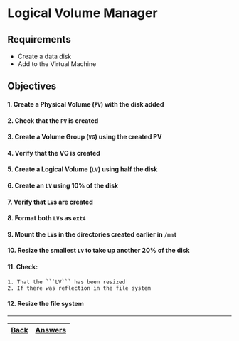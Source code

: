# Logical Volume Manager

## Requirements

* Create a data disk
* Add to the Virtual Machine

## Objectives

#### 1. Create a Physical Volume (`PV`) with the disk added
#### 2. Check that the ```PV``` is created
#### 3. Create a Volume Group (```VG```) using the created PV
#### 4. Verify that the VG is created
#### 5. Create a Logical Volume (```LV```) using half the disk
#### 6. Create an ```LV``` using 10% of the disk
#### 7. Verify that ```LV```s are created
#### 8. Format both ```LV```s as ```ext4```
#### 9. Mount the ```LV```s in the directories created earlier in ```/mnt```
#### 10. Resize the smallest ```LV``` to take up another 20% of the disk
#### 11. Check:
    1. That the ```LV``` has been resized
    2. If there was reflection in the file system
#### 12. Resize the file system

---

[Back](/README.md)| [Answers](https://github.com/ricmmartins/fasthack-linux-answers/blob/main/challenges/lab-lvm.md) | 
:----- |:-----



